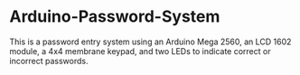 # Arduino-Password-System
This is a password entry system using an Arduino Mega 2560, an LCD 1602 module, a 4x4 membrane keypad, and two LEDs to indicate correct or incorrect passwords.
